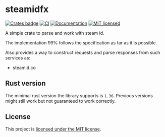 # steamidfx
[![Crates badge](https://meritbadge.herokuapp.com/steamidfx)](https://crates.io/crates/steamidfx) 
[![CI](https://github.com/vityafx/steamidfx/actions/workflows/ci.yml/badge.svg)](https://github.com/vityafx/steamidfx/actions/workflows/ci.yml)
[![Documentation](https://docs.rs/steamidfx/badge.svg)](https://docs.rs/steamidfx)
[![MIT licensed](https://img.shields.io/badge/license-MIT-blue.svg)](./LICENSE)

A simple crate to parse and work with steam id.

The implementation 99% follows the specification as far as it is possible.

Also provides a way to construct requests and parse responses from such services as:

- steamid.co

## Rust version
The minimal rust version the library supports is `1.36`.
Previous versions might still work but not guaranteed to work correctly.

## License
This project is [licensed under the MIT license](https://github.com/vityafx/steamidfx/blob/master/LICENSE).
